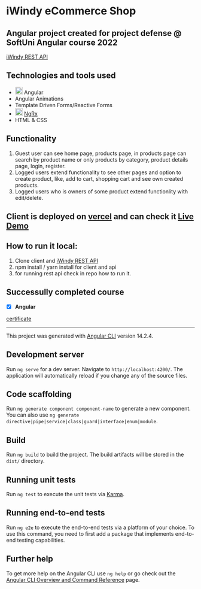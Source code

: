# iWindy eCommerce Shop

## Angular project created for project defense @ SoftUni Angular course 2022

[iWindy REST API](https://github.com/Wickedlolz/iwindy-server)

## Technologies and tools used

- <img src="https://angular.io/assets/images/logos/angular/angular.svg" style="width: 20px; height: 20px" alt="Angular" /> Angular
- Angular Animations
- Template Driven Forms/Reactive Forms
- <img src="https://ngrx.io/assets/images/badge.svg" style="width: 20px; height: 20px" alt="NgRx" /> [NgRx](https://ngrx.io/)
- HTML & CSS

## Functionality

1. Guest user can see home page, products page, in products page can search by product name or only products by category, product details page, login, register.
2. Logged users extend functionality to see other pages and option to create product, like, add to cart, shopping cart and see own created products.
3. Logged users who is owners of some product extend functionlity with edit/delete.

## Client is deployed on [vercel](https://vercel.com/) and can check it [Live Demo](https://iwindy.vercel.app/)

## How to run it local:

1.  Clone client and [iWindy REST API](https://github.com/Wickedlolz/iwindy-server)
2.  npm install / yarn install for client and api
3.  for running rest api check in repo how to run it.

## Successully completed course

- [x] **Angular**

[certificate](https://softuni.bg/certificates/details/152895/860dfa42)

<hr />

This project was generated with [Angular CLI](https://github.com/angular/angular-cli) version 14.2.4.

## Development server

Run `ng serve` for a dev server. Navigate to `http://localhost:4200/`. The application will automatically reload if you change any of the source files.

## Code scaffolding

Run `ng generate component component-name` to generate a new component. You can also use `ng generate directive|pipe|service|class|guard|interface|enum|module`.

## Build

Run `ng build` to build the project. The build artifacts will be stored in the `dist/` directory.

## Running unit tests

Run `ng test` to execute the unit tests via [Karma](https://karma-runner.github.io).

## Running end-to-end tests

Run `ng e2e` to execute the end-to-end tests via a platform of your choice. To use this command, you need to first add a package that implements end-to-end testing capabilities.

## Further help

To get more help on the Angular CLI use `ng help` or go check out the [Angular CLI Overview and Command Reference](https://angular.io/cli) page.

